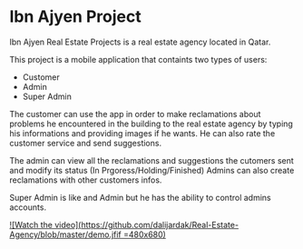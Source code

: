 # Ibn Ajyen Project

Ibn Ajyen Real Estate Projects is a real estate agency located in Qatar.

This project is a mobile application that containts two types of users:
  - Customer
  - Admin
  - Super Admin
 
 The customer can use the app in order to make reclamations about problems he encountered in the building to the real estate agency 
 by typing his informations and providing images if he wants. He can also rate the customer service and send suggestions.
 
 The admin can view all the reclamations and suggestions the cutomers sent and modify its status (In Prgoress/Holding/Finished)
 Admins can also create reclamations with other customers infos.
 
 Super Admin is like and Admin but he has the ability to control admins accounts.
 
[![Watch the video](https://github.com/dalijardak/Real-Estate-Agency/blob/master/demo.jfif =480x680)](https://vimeo.com/490467430)
